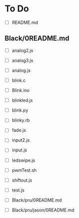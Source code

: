 # To Do

- [ ] README.md

## Black/0README.md
- [ ] analog2.js
- [ ] analog3.js
- [ ] analog.js
- [ ] blink.c
- [ ] Blink.ino
- [ ] blinkled.js
- [ ] blink.py
- [ ] blinky.rb
- [ ] fade.js
- [ ] input2.js
- [ ] input.js
- [ ] ledswipe.js
- [ ] pwmTest.sh
- [ ] shiftout.js
- [ ] test.js

- [ ] Black/pru/0README.md
- [ ] Black/pru/jason/0README.md